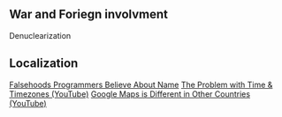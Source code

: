 ## War and Foriegn involvment

Denuclearization

## Localization

[Falsehoods Programmers Believe About Name](https://shinesolutions.com/2018/01/08/falsehoods-programmers-believe-about-names-with-examples/)
[The Problem with Time & Timezones (YouTube)](https://www.youtube.com/watch?v=-5wpm-gesOY)
[Google Maps is Different in Other Countries (YouTube)](https://www.youtube.com/watch?v=q9ZMub2UrKU)

